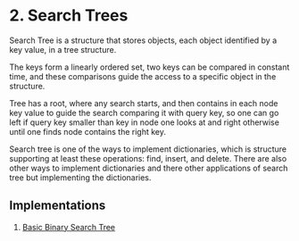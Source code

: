 # 2. Search Trees

Search Tree is a structure that stores objects, each object identified by a key value, in a tree structure.

The keys form a linearly ordered set, two keys can be compared in constant time, and these comparisons guide the access to a specific object in the structure.

Tree has a root, where any search starts, and then contains in each node key value to guide the search comparing it with query key, so one can go left if query key smaller than key in node one looks at and right otherwise until one finds node contains the right key.

Search tree is one of the ways to implement dictionaries, which is structure supporting at least these operations: find, insert, and delete. There are also other ways to implement dictionaries and there other applications of search tree but implementing the dictionaries.

## Implementations
1. [Basic Binary Search Tree](./binary/README.MD)